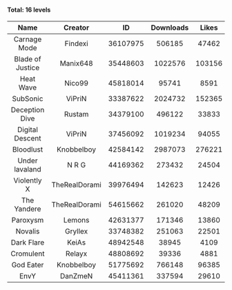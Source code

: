 #### Total: 16 levels

| Name | Creator | ID | Downloads | Likes |
|:---:|:---:|:---:|:---:|:---:|
| Carnage Mode | Findexi | 36107975 | 506185 | 47462
| Blade of Justice | Manix648 | 35448603 | 1022576 | 103156
| Heat Wave | Nico99 | 45818014 | 95741 | 8591
| SubSonic | ViPriN | 33387622 | 2024732 | 152365
| Deception Dive | Rustam | 34379100 | 496122 | 33833
| Digital Descent | ViPriN | 37456092 | 1019234 | 94055
| Bloodlust | Knobbelboy | 42584142 | 2987073 | 276221
| Under lavaland | N R G | 44169362 | 273432 | 24504
| Violently X | TheRealDorami | 39976494 | 142623 | 12426
| The Yandere | TheRealDorami | 54615662 | 261020 | 48209
| Paroxysm | Lemons | 42631377 | 171346 | 13860
| Novalis | Gryllex | 33748382 | 251063 | 22501
| Dark Flare | KeiAs | 48942548 | 38945 | 4109
| Cromulent | Relayx | 48808692 | 39336 | 4881
| God Eater | Knobbelboy | 51775692 | 766148 | 96385
| EnvY | DanZmeN | 45411361 | 337594 | 29610
